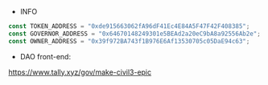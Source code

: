 

- INFO

```ts
const TOKEN_ADDRESS = "0xde915663062fA96dF41Ec4E84A5F47F42F408385";
const GOVERNOR_ADDRESS = "0x64670148249301e5BEAd2a20eC9bA8a92556Ab2e";
const OWNER_ADDRESS = "0x39f972BA743f1B976E6Af13530705c05DaE94c63";
```

- DAO front-end:

https://www.tally.xyz/gov/make-civil3-epic
